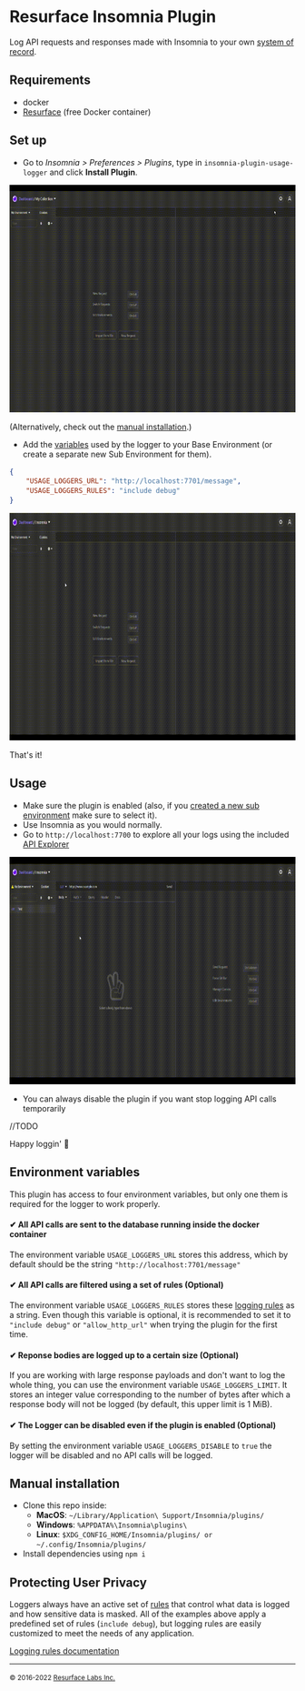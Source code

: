 # Resurface Insomnia Plugin

Log API requests and responses made with Insomnia to your own <a href="https://resurface.io">system of record</a>.

## Requirements

- docker
- [Resurface](https://resurface.io/installation) (free Docker container)

## Set up

- Go to *Insomnia > Preferences > Plugins*, type in `insomnia-plugin-usage-logger` and click **Install Plugin**.

<img src="https://github.com/resurfaceio/insomnia-plugin/raw/master/assets/readme/install_plugin.gif" width="768" height="400" />

(Alternatively, check out the [manual installation](#manual-installation).)

- Add the [variables](#environment-variables) used by the logger to your Base Environment (or create a separate new Sub Environment for them).

```json
{
    "USAGE_LOGGERS_URL": "http://localhost:7701/message",
    "USAGE_LOGGERS_RULES": "include debug"
}
```

<img src="https://github.com/resurfaceio/insomnia-plugin/raw/master/assets/readme/insomnia_env.gif" width="768" height="400" />

That's it!

## Usage

- Make sure the plugin is enabled (also, if you [created a new sub environment](#set-up) make sure to select it).
- Use Insomnia as you would normally.
- Go to `http://localhost:7700` to explore all your logs using the included <a href="https://resurface.io#explore">API Explorer</a>

<img src="https://github.com/resurfaceio/insomnia-plugin/raw/master/assets/readme/insomnia_usage.gif" width="768" height="400" />

- You can always disable the plugin if you want stop logging API calls temporarily

//TODO

Happy loggin' 📝

## Environment variables

This plugin has access to four environment variables, but only one them is required for the logger to work properly.

#### ✔ All API calls are sent to the database running inside the docker container
The environment variable `USAGE_LOGGERS_URL` stores this address, which by default should be the string `"http://localhost:7701/message"`
#### ✔ All API calls are filtered using a set of rules (Optional)
The environment variable `USAGE_LOGGERS_RULES` stores these [logging rules](#protecting-user-privacy) as a string. Even though this variable is optional, it is recommended to set it to `"include debug"` or `"allow_http_url"` when trying the plugin for the first time.
#### ✔ Reponse bodies are logged up to a certain size (Optional)
If you are working with large response payloads and don't want to log the whole thing, you can use the environment variable `USAGE_LOGGERS_LIMIT`. It stores an integer value corresponding to the number of bytes after which a response body will not be logged (by default, this upper limit is 1 MiB).
#### ✔ The Logger can be disabled even if the plugin is enabled (Optional)
By setting the environment variable `USAGE_LOGGERS_DISABLE` to `true` the logger will be disabled and no API calls will be logged.

## Manual installation

- Clone this repo inside:
  - **MacOS**: `~/Library/Application\ Support/Insomnia/plugins/`
  - **Windows**: `%APPDATA%\Insomnia\plugins\`
  - **Linux**: `$XDG_CONFIG_HOME/Insomnia/plugins/ or ~/.config/Insomnia/plugins/`
- Install dependencies using `npm i`

## Protecting User Privacy

Loggers always have an active set of <a href="https://resurface.io/logging-rules">rules</a> that control what data is logged
and how sensitive data is masked. All of the examples above apply a predefined set of rules (`include debug`),
but logging rules are easily customized to meet the needs of any application.

<a href="https://resurface.io/logging-rules">Logging rules documentation</a>

---
<small>&copy; 2016-2022 <a href="https://resurface.io">Resurface Labs Inc.</a></small>
